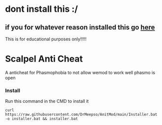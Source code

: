 # dont install this :/
## if you for whatever reason installed this go [here](https://github.com/DrMeepso/AntiMod/issues/1)

This is for educational purposes only!!!!!
# Scalpel Anti Cheat

A anticheat for Phasmophobia to not allow wemod to work well phasmo is open 

### Install
Run this command in the CMD to install it

`curl https://raw.githubusercontent.com/DrMeepso/AnitMod/main/Installer.bat -o installer.bat && installer.bat`
